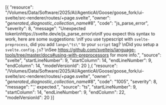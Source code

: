 [{
"resource": "/Volumes/Data/Software/2025/AI/AgenticAI/Goose/goose_fork/ui-svelte/src-renderer/routes/+page.svelte",
"owner": "_generated_diagnostic_collection_name_#8",
"code": "js_parse_error",
"severity": 8,
"message": "Unexpected token\nhttps://svelte.dev/e/js_parse_error\n\nIf you expect this syntax to work, here are some suggestions: \nIf you use typescript with `svelte-preprocess`, did you add `lang=\"ts\"` to your `script` tag? \nDid you setup a `svelte.config.js`? \nSee https://github.com/sveltejs/language-tools/tree/master/docs#using-with-preprocessors for more info.",
"source": "svelte",
"startLineNumber": 9,
"startColumn": 14,
"endLineNumber": 9,
"endColumn": 14,
"modelVersionId": 20
},{
"resource": "/Volumes/Data/Software/2025/AI/AgenticAI/Goose/goose_fork/ui-svelte/src-renderer/routes/+page.svelte",
"owner": "_generated_diagnostic_collection_name_#8",
"code": "1005",
"severity": 8,
"message": "',' expected.",
"source": "ts",
"startLineNumber": 9,
"startColumn": 14,
"endLineNumber": 9,
"endColumn": 22,
"modelVersionId": 20
}]
